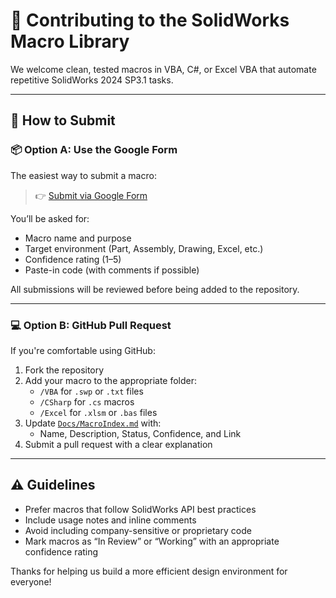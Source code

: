# 🤝 Contributing to the SolidWorks Macro Library

We welcome clean, tested macros in VBA, C#, or Excel VBA that automate repetitive SolidWorks 2024 SP3.1 tasks.

---

## 📝 How to Submit

### 📦 Option A: Use the Google Form  
The easiest way to submit a macro:
> 👉 [Submit via Google Form](http://bit.ly/3Z4nSXL)

You’ll be asked for:
- Macro name and purpose
- Target environment (Part, Assembly, Drawing, Excel, etc.)
- Confidence rating (1–5)
- Paste-in code (with comments if possible)

All submissions will be reviewed before being added to the repository.

---

### 💻 Option B: GitHub Pull Request  
If you're comfortable using GitHub:
1. Fork the repository
2. Add your macro to the appropriate folder:
   - `/VBA` for `.swp` or `.txt` files
   - `/CSharp` for `.cs` macros
   - `/Excel` for `.xlsm` or `.bas` files
3. Update [`Docs/MacroIndex.md`](./Docs/MacroIndex.md) with:
   - Name, Description, Status, Confidence, and Link
4. Submit a pull request with a clear explanation

---

## ⚠️ Guidelines
- Prefer macros that follow SolidWorks API best practices
- Include usage notes and inline comments
- Avoid including company-sensitive or proprietary code
- Mark macros as “In Review” or “Working” with an appropriate confidence rating

Thanks for helping us build a more efficient design environment for everyone!
